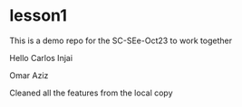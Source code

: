 # lesson1
This is a demo repo for the SC-SEe-Oct23 to work together

Hello 
Carlos Injai



Omar Aziz

Cleaned all the features from the local copy


